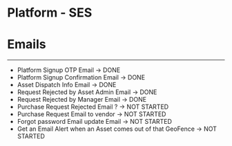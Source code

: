 # Platform - SES
# Emails
-----------------------------------------
- Platform Signup OTP Email                   -> DONE
- Platform Signup Confirmation Email           -> DONE
- Asset Dispatch Info Email                   -> DONE
- Request Rejected by Asset Admin Email       -> DONE
- Request Rejected by Manager Email           -> DONE
- Purchase Request Rejected Email ?           -> NOT STARTED
- Purchase Request Email to vendor            -> NOT STARTED
- Forgot password Email update Email          -> NOT STARTED
- Get an Email Alert when an Asset comes out of that GeoFence -> NOT STARTED

